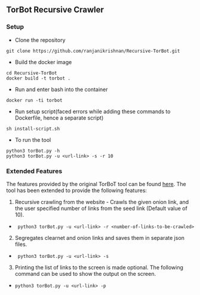 ## TorBot Recursive Crawler


### Setup

- Clone the repository
```
git clone https://github.com/ranjanikrishnan/Recursive-TorBot.git
```
- Build the docker image
```
cd Recursive-TorBot
docker build -t torbot .
```
- Run and enter bash into the container
```
docker run -ti torbot
```
- Run setup script(faced errors while adding these commands to Dockerfile, hence a separate script)
```
sh install-script.sh
```
- To run the tool
```
python3 torBot.py -h
python3 torBot.py -u <url-link> -s -r 10
```


### Extended Features

The features provided by the original TorBoT tool can be found [here](TorBoT/README.md).
The tool has been extended to provide the following features:

1. Recursive crawling from the website - Crawls the given onion link, and the user specified number of links from the seed link (Default value of 10).
  - ` python3 torBot.py -u <url-link> -r <number-of-links-to-be-crawled>`
2. Segregates clearnet and onion links and saves them in separate json files.
  - ` python3 torBot.py -u <url-link> -s`
3. Printing the list of links to the screen is made optional. The following command can be used to show the output on the screen.
  - `python3 torBot.py -u <url-link> -p`
